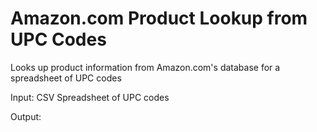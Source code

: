 # Amazon.com Product Lookup from UPC Codes
Looks up product information from Amazon.com's database for a spreadsheet of UPC codes

Input: CSV Spreadsheet of UPC codes

Output: 
